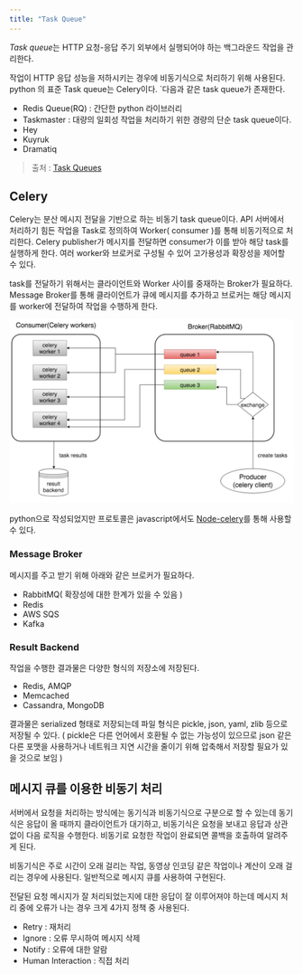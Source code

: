 ```yaml
---
title: "Task Queue"
---
```


*Task queue*는 HTTP 요청-응답 주기 외부에서 실행되어야 하는 백그라운드 작업을 관리한다.

작업이 HTTP 응답 성능을 저하시키는 경우에 비동기식으로 처리하기 위해 사용된다.  
python 의 표준 Task queue는 Celery이다. `다음과 같은 task queue가 존재한다.

- Redis Queue(RQ) : 간단한 python 라이브러리
- Taskmaster : 대량의 일회성 작업을 처리하기 위한 경량의 단순 task queue이다.
- Hey
- Kuyruk
- Dramatiq

> 출처 : [Task Queues](https://www.fullstackpython.com/task-queues.html)

## Celery

Celery는 분산 메시지 전달을 기반으로 하는 비동기 task queue이다. API 서버에서 처리하기 힘든 작업을 Task로 정의하여 Worker( consumer )를 통해 비동기적으로 처리한다. Celery publisher가 메시지를 전달하면 consumer가 이를 받아 해당 task를 실행하게 한다. 여러 worker와 브로커로 구성될 수 있어 고가용성과 확장성을 제어할 수 있다.

task를 전달하기 위해서는 클라이언트와 Worker 사이를 중재하는 Broker가 필요하다.  Message Broker를 통해 클라이언트가 큐에 메시지를 추가하고 브로커는 해당 메시지를 worker에 전달하여 작업을 수행하게 한다.

![Untitled](Untitled.png)

[](https://kimdoky.github.io/tech/2019/01/23/celery-rabbitmq-tuto/)

python으로 작성되었지만 프로토콜은 javascript에서도 [Node-celery](https://github.com/mher/node-celery)를 통해 사용할 수 있다.

### Message Broker

메시지를 주고 받기 위해 아래와 같은 브로커가 필요하다.

- RabbitMQ( 확장성에 대한 한계가 있을 수 있음 )
- Redis
- AWS SQS
- Kafka

### Result Backend

작업을 수행한 결과물은 다양한 형식의 저장소에 저장된다.

- Redis, AMQP
- Memcached
- Cassandra, MongoDB

결과물은 serialized 형태로 저장되는데 파일 형식은 pickle, json, yaml, zlib 등으로 저장될 수 있다. ( pickle은 다른 언어에서 호환될 수 없는 가능성이 있으므로 json 같은 다른 포맷을 사용하거나 네트워크 지연 시간을 줄이기 위해 압축해서 저장할 필요가 있을 것으로 보임 )

[](https://jonnung.dev/python/2018/12/22/celery-distributed-task-queue/)

## 메시지 큐를 이용한 비동기 처리

서버에서 요청을 처리하는 방식에는 동기식과 비동기식으로 구분으로 할 수 있는데 동기식은 응답이 올 때까지 클라이언트가 대기하고, 비동기식은 요청을 보내고 응답과 상관없이 다음 로직을 수행한다. 비동기로 요청한 작업이 완료되면 콜백을 호출하여 알려주게 된다. 

비동기식은 주로 시간이 오래 걸리는 작업, 동영상 인코딩 같은 작업이나 계산이 오래 걸리는 경우에 사용된다. 일반적으로 메시지 큐를 사용하여 구현된다.

전달된 요청 메시지가 잘 처리되었는지에 대한 응답이 잘 이루어져야 하는데 메시지 처리 중에 오류가 나는 경우 크게 4가지 정책 중 사용된다. 

- Retry : 재처리
- Ignore : 오류 무시하여 메시지 삭제
- Notify : 오류에 대한 알람
- Human Interaction : 직접 처리

[](https://dongwooklee96.github.io/post/2021/03/29/%EB%A9%94%EC%8B%9C%EC%A7%80-%ED%81%90%EB%A5%BC-%EC%9D%B4%EC%9A%A9%ED%95%9C-%EB%B9%84%EB%8F%99%EA%B8%B0%EC%B2%98%EB%A6%AC-%EB%B0%8F-%EC%97%90%EB%9F%AC-%EC%B2%98%EB%A6%AC/)